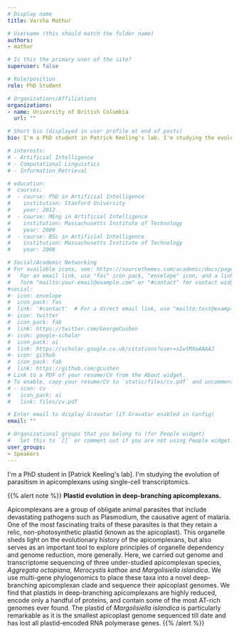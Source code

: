 ```yaml
---
# Display name
title: Varsha Mathur

# Username (this should match the folder name)
authors:
- mathur

# Is this the primary user of the site?
superuser: false

# Role/position
role: PhD Student

# Organizations/Affiliations
organizations:
- name: University of British Columbia
  url: ""

# Short bio (displayed in user profile at end of posts)
bio: I'm a PhD student in Patrick Keeling's lab. I'm studying the evolution of parasitism in apicomplexans using single-cell transcriptomics.

# interests:
# - Artificial Intelligence
# - Computational Linguistics
# - Information Retrieval

# education:
#  courses:
#  - course: PhD in Artificial Intelligence
#    institution: Stanford University
#    year: 2012
#  - course: MEng in Artificial Intelligence
#    institution: Massachusetts Institute of Technology
#    year: 2009
#  - course: BSc in Artificial Intelligence
#    institution: Massachusetts Institute of Technology
#    year: 2008

# Social/Academic Networking
# For available icons, see: https://sourcethemes.com/academic/docs/page-builder/#icons
#   For an email link, use "fas" icon pack, "envelope" icon, and a link in the
#   form "mailto:your-email@example.com" or "#contact" for contact widget.
#social:
#- icon: envelope
#  icon_pack: fas
#  link: '#contact'  # For a direct email link, use "mailto:test@example.org".
#- icon: twitter
#  icon_pack: fab
#  link: https://twitter.com/GeorgeCushen
#- icon: google-scholar
#  icon_pack: ai
#  link: https://scholar.google.co.uk/citations?user=sIwtMXoAAAAJ
#- icon: github
#  icon_pack: fab
#  link: https://github.com/gcushen
# Link to a PDF of your resume/CV from the About widget.
# To enable, copy your resume/CV to `static/files/cv.pdf` and uncomment the lines below.
# - icon: cv
#   icon_pack: ai
#   link: files/cv.pdf

# Enter email to display Gravatar (if Gravatar enabled in Config)
email: ""

# Organizational groups that you belong to (for People widget)
#   Set this to `[]` or comment out if you are not using People widget.
user_groups:
- Speakers
---
```


I'm a PhD student in [Patrick Keeling's lab]. I'm studying the evolution of parasitism in apicomplexans using single-cell transcriptomics.

{{% alert note %}}
**Plastid evolution in deep-branching apicomplexans.**

Apicomplexans are a group of obligate animal parasites that include devastating pathogens such as Plasmodium, the causative agent of malaria. One of the most fascinating traits of these parasites is that they retain a relic, non-photosynthetic plastid (known as the apicoplast). This organelle sheds light on the evolutionary history of the apicomplexans, but also serves as an important tool to explore principles of organelle dependency and genome reduction, more generally. Here, we carried out genome and transcriptome sequencing of three under-studied apicomplexan species, *Aggregata octopiana*, *Merocystis kathae* and *Margolisiella islandica*. We use multi-gene phylogenomics to place these taxa into a novel deep-branching apicomplexan clade and sequence their apicoplast genomes. We find that plastids in deep-branching apicomplexans are highly reduced, encode only a handful of proteins, and contain some of the most AT-rich genomes ever found. The plastid of *Margolisiella islandica* is particularly remarkable as it is the smallest apicoplast genome sequenced till date and has lost all plastid-encoded RNA polymerase genes.
{{% /alert %}}
